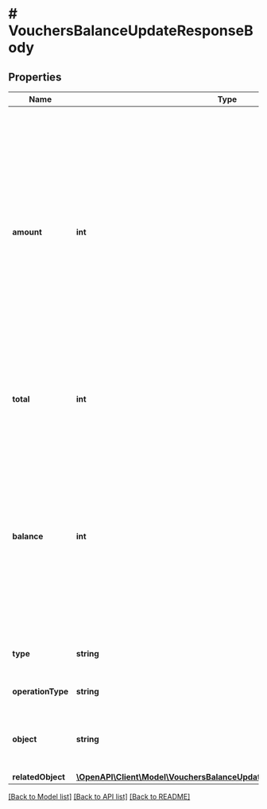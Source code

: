# # VouchersBalanceUpdateResponseBody

## Properties

Name | Type | Description | Notes
------------ | ------------- | ------------- | -------------
**amount** | **int** | The incremental amount added (positive integer) or subtracted (negative integer) to the current balance on the gift card or loyalty card. Value is multiplied by 100 to precisely represent 2 decimal places. For example, $100 amount is written as 10000. | [optional]
**total** | **int** | Total income incurred over the lifespan of the gift card or loyalty card. | [optional]
**balance** | **int** | The balance after adding or subtracting a specified amount. Value is multiplied by 100 to precisely represent 2 decimal places. For example, $100 amount is written as 10000. | [optional]
**type** | **string** | The type of voucher being modified. | [optional]
**operationType** | **string** |  | [optional] [default to 'MANUAL']
**object** | **string** | The type of the object represented by JSON. Default is &#x60;balance&#x60;. | [optional] [default to 'balance']
**relatedObject** | [**\OpenAPI\Client\Model\VouchersBalanceUpdateResponseBodyRelatedObject**](VouchersBalanceUpdateResponseBodyRelatedObject.md) |  | [optional]

[[Back to Model list]](../../README.md#models) [[Back to API list]](../../README.md#endpoints) [[Back to README]](../../README.md)
